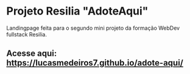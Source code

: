 # Projeto Resilia "AdoteAqui"

Landingpage feita para o segundo mini projeto da formação WebDev fullstack Resilia.

## Acesse aqui: https://lucasmedeiros7.github.io/adote-aqui/
